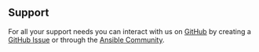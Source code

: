 ## Support
For all your support needs you can interact with us on [GitHub](https://github.com/dell/ansible-powerflex) by creating a [GitHub Issue](https://github.com/dell/ansible-powerflex/issues) or through the [Ansible Community](https://www.dell.com/community/Automation/bd-p/Automation).
